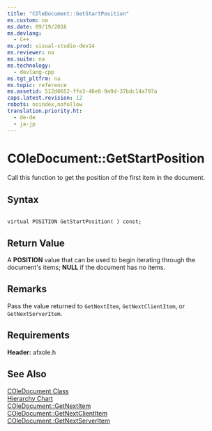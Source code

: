 ```yaml
---
title: "COleDocument::GetStartPosition"
ms.custom: na
ms.date: 09/19/2016
ms.devlang: 
  - C++
ms.prod: visual-studio-dev14
ms.reviewer: na
ms.suite: na
ms.technology: 
  - devlang-cpp
ms.tgt_pltfrm: na
ms.topic: reference
ms.assetid: 512d0652-ffe3-46e8-9a9d-37bdc14a797a
caps.latest.revision: 12
robots: noindex,nofollow
translation.priority.ht: 
  - de-de
  - ja-jp
---
```

# COleDocument::GetStartPosition
Call this function to get the position of the first item in the document.  
  
## Syntax  
  
```  
  
virtual POSITION GetStartPosition( ) const;  
```  
  
## Return Value  
 A **POSITION** value that can be used to begin iterating through the document's items; **NULL** if the document has no items.  
  
## Remarks  
 Pass the value returned to `GetNextItem`, `GetNextClientItem`, or `GetNextServerItem`.  
  
## Requirements  
 **Header:** afxole.h  
  
## See Also  
 [COleDocument Class](../vs140/COleDocument-Class.md)   
 [Hierarchy Chart](../vs140/Hierarchy-Chart.md)   
 [COleDocument::GetNextItem](../vs140/COleDocument--GetNextItem.md)   
 [COleDocument::GetNextClientItem](../vs140/COleDocument--GetNextClientItem.md)   
 [COleDocument::GetNextServerItem](../vs140/COleDocument--GetNextServerItem.md)